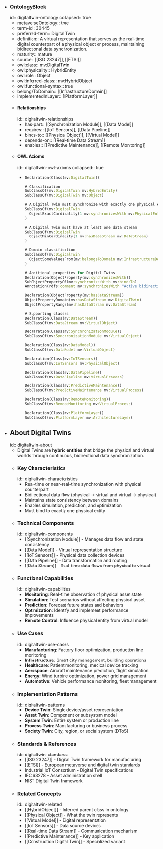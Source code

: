 - ### OntologyBlock
  id:: digitaltwin-ontology
  collapsed:: true
	- metaverseOntology:: true
	- term-id:: 30445
	- preferred-term:: Digital Twin
	- definition:: A virtual representation that serves as the real-time digital counterpart of a physical object or process, maintaining bidirectional data synchronization.
	- maturity:: mature
	- source:: [[ISO 23247]], [[ETSI]]
	- owl:class:: mv:DigitalTwin
	- owl:physicality:: HybridEntity
	- owl:role:: Object
	- owl:inferred-class:: mv:HybridObject
	- owl:functional-syntax:: true
	- belongsToDomain:: [[InfrastructureDomain]]
	- implementedInLayer:: [[PlatformLayer]]
	- #### Relationships
	  id:: digitaltwin-relationships
		- has-part:: [[Synchronization Module]], [[Data Model]]
		- requires:: [[IoT Sensors]], [[Data Pipeline]]
		- binds-to:: [[Physical Object]], [[Virtual Model]]
		- depends-on:: [[Real-time Data Stream]]
		- enables:: [[Predictive Maintenance]], [[Remote Monitoring]]
	- #### OWL Axioms
	  id:: digitaltwin-owl-axioms
	  collapsed:: true
		- ```clojure
		  Declaration(Class(mv:DigitalTwin))

		  # Classification
		  SubClassOf(mv:DigitalTwin mv:HybridEntity)
		  SubClassOf(mv:DigitalTwin mv:Object)

		  # A Digital Twin must synchronize with exactly one physical entity
		  SubClassOf(mv:DigitalTwin
		    ObjectExactCardinality(1 mv:synchronizesWith mv:PhysicalEntity)
		  )

		  # A Digital Twin must have at least one data stream
		  SubClassOf(mv:DigitalTwin
		    ObjectMinCardinality(1 mv:hasDataStream mv:DataStream)
		  )

		  # Domain classification
		  SubClassOf(mv:DigitalTwin
		    ObjectSomeValuesFrom(mv:belongsToDomain mv:InfrastructureDomain)
		  )

		  # Additional properties for Digital Twins
		  Declaration(ObjectProperty(mv:synchronizesWith))
		  SubObjectPropertyOf(mv:synchronizesWith mv:bindsTo)
		  Annotation(rdfs:comment mv:synchronizesWith "Active bidirectional synchronization")

		  Declaration(ObjectProperty(mv:hasDataStream))
		  ObjectPropertyDomain(mv:hasDataStream mv:DigitalTwin)
		  ObjectPropertyRange(mv:hasDataStream mv:DataStream)

		  # Supporting classes
		  Declaration(Class(mv:DataStream))
		  SubClassOf(mv:DataStream mv:VirtualObject)

		  Declaration(Class(mv:SynchronizationModule))
		  SubClassOf(mv:SynchronizationModule mv:VirtualObject)

		  Declaration(Class(mv:DataModel))
		  SubClassOf(mv:DataModel mv:VirtualObject)

		  Declaration(Class(mv:IoTSensors))
		  SubClassOf(mv:IoTSensors mv:PhysicalObject)

		  Declaration(Class(mv:DataPipeline))
		  SubClassOf(mv:DataPipeline mv:VirtualProcess)

		  Declaration(Class(mv:PredictiveMaintenance))
		  SubClassOf(mv:PredictiveMaintenance mv:VirtualProcess)

		  Declaration(Class(mv:RemoteMonitoring))
		  SubClassOf(mv:RemoteMonitoring mv:VirtualProcess)

		  Declaration(Class(mv:PlatformLayer))
		  SubClassOf(mv:PlatformLayer mv:ArchitectureLayer)
		  ```
- ## About Digital Twins
  id:: digitaltwin-about
	- Digital Twins are **hybrid entities** that bridge the physical and virtual worlds through continuous, bidirectional data synchronization.
	- ### Key Characteristics
	  id:: digitaltwin-characteristics
		- Real-time or near-real-time synchronization with physical counterpart
		- Bidirectional data flow (physical → virtual and virtual → physical)
		- Maintains state consistency between domains
		- Enables simulation, prediction, and optimization
		- Must bind to exactly one physical entity
	- ### Technical Components
	  id:: digitaltwin-components
		- [[Synchronization Module]] - Manages data flow and state consistency
		- [[Data Model]] - Virtual representation structure
		- [[IoT Sensors]] - Physical data collection devices
		- [[Data Pipeline]] - Data transformation and routing
		- [[Data Stream]] - Real-time data flows from physical to virtual
	- ### Functional Capabilities
	  id:: digitaltwin-capabilities
		- **Monitoring**: Real-time observation of physical asset state
		- **Simulation**: Test scenarios without affecting physical asset
		- **Prediction**: Forecast future states and behaviors
		- **Optimization**: Identify and implement performance improvements
		- **Remote Control**: Influence physical entity from virtual model
	- ### Use Cases
	  id:: digitaltwin-use-cases
		- **Manufacturing**: Factory floor optimization, production line monitoring
		- **Infrastructure**: Smart city management, building operations
		- **Healthcare**: Patient monitoring, medical device tracking
		- **Aerospace**: Aircraft maintenance prediction, flight simulation
		- **Energy**: Wind turbine optimization, power grid management
		- **Automotive**: Vehicle performance monitoring, fleet management
	- ### Implementation Patterns
	  id:: digitaltwin-patterns
		- **Device Twin**: Single device/asset representation
		- **Asset Twin**: Component or subsystem model
		- **System Twin**: Entire system or production line
		- **Process Twin**: Manufacturing or business process
		- **Society Twin**: City, region, or social system (DToS)
	- ### Standards & References
	  id:: digitaltwin-standards
		- [[ISO 23247]] - Digital Twin framework for manufacturing
		- [[ETSI]] - European metaverse and digital twin standards
		- Industrial IoT Consortium - Digital Twin specifications
		- IEC 63278 - Asset administration shell
		- NIST Digital Twin framework
	- ### Related Concepts
	  id:: digitaltwin-related
		- [[HybridObject]] - Inferred parent class in ontology
		- [[Physical Object]] - What the twin represents
		- [[Virtual Model]] - Digital representation
		- [[IoT Sensors]] - Data source devices
		- [[Real-time Data Stream]] - Communication mechanism
		- [[Predictive Maintenance]] - Key application
		- [[Construction Digital Twin]] - Specialized variant
